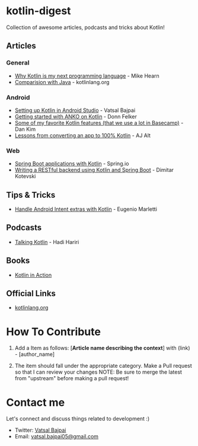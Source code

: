 # kotlin-digest
Collection of awesome articles, podcasts and tricks about Kotlin!
 
## Articles
### General
 * [Why Kotlin is my next programming language](https://blog.plan99.net/why-kotlin-is-my-next-programming-language-c25c001e26e3#.cca0g1bw3) - Mike Hearn
 * [Comparision with Java](https://kotlinlang.org/docs/reference/comparison-to-java.html) - kotlinlang.org
 
### Android
 * [Setting up Kotlin in Android Studio](https://medium.com/@code_crusher/setting-up-kotlin-in-android-studio-d8cc9f4e9108#.2iry1h5qy) - Vatsal Bajpai
 * [Getting started with ANKO on Kotlin](https://realm.io/news/getting-started-with-kotlin-and-anko/) - Donn Felker
 * [Some of my favorite Kotlin features (that we use a lot in Basecamp)](https://m.signalvnoise.com/some-of-my-favorite-kotlin-features-that-we-use-a-lot-in-basecamp-5ac9d6cea95#.mo8okimc2) - Dan Kim
 * [Lessons from converting an app to 100% Kotlin](https://medium.com/keepsafe-engineering/lessons-from-converting-an-app-to-100-kotlin-68984a05dcb6#.qf1ck7r7b) - AJ Alt

### Web
 * [Spring Boot applications with Kotlin](https://spring.io/blog/2016/02/15/developing-spring-boot-applications-with-kotlin) - Spring.io
 * [Writing a RESTful backend using Kotlin and Spring Boot](https://medium.com/@dime.kotevski/writing-a-restful-backend-using-kotlin-and-spring-boot-9f162c96e428) - Dimitar Kotevski
 
## Tips & Tricks
 * [Handle Android Intent extras with Kotlin](https://medium.com/@workingkills/you-wont-believe-this-one-weird-trick-to-handle-android-intent-extras-with-kotlin-845ecf09e0e9#.gvfm7dt8p) - Eugenio Marletti
 
## Podcasts
 * [Talking Kotlin](http://talkingkotlin.com/) - Hadi Hariri

## Books
 * [Kotlin in Action](https://www.manning.com/books/kotlin-in-action)

## Official Links
 * [kotlinlang.org](http://kotlinlang.org/)
 
# How To Contribute

1. Add a Item as follows:
[**Article name describing the context**] with (link) - [author_name]

2. The item should fall under the appropriate category. Make a Pull request so that I can review your changes NOTE: Be sure to merge the latest from "upstream" before making a pull request!

# Contact me
Let's connect and discuss things related to development :) 

 * Twitter: [Vatsal Bajpai](https://twitter.com/Vatsal__Bajpai)
 * Email: vatsal.bajpai05@gmail.com
